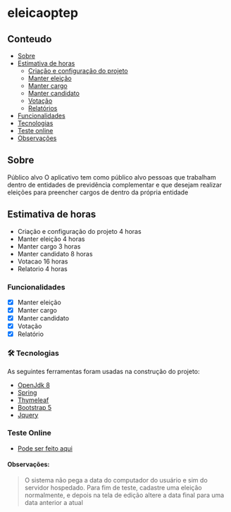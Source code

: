 # eleicaoptep

## Conteudo
* [Sobre](#sobre)
* [Estimativa de horas](#estimativa-de-horas)
     - [Criação e configuração do projeto](#estimativa-de-horas)
     - [Manter eleição](#estimativa-de-horas)
     - [Manter cargo](#estimativa-de-horas)
     - [Manter candidato](#estimativa-de-horas)
     - [Votação](#estimativa-de-horas)
     - [Relatórios](#estimativa-de-horas)
* [Funcionalidades](#funcionalidades)
* [Tecnologias](#-tecnologias)
* [Teste online](#teste-online)
* [Observações](#teste-online)


## Sobre
Público alvo
O aplicativo tem como público alvo pessoas que trabalham dentro de entidades de previdência
complementar e que desejam realizar eleições para preencher cargos de dentro da própria
entidade

## Estimativa de horas
   - Criação e configuração do projeto 4 horas
   - Manter eleição 4 horas
   - Manter cargo 3 horas
   - Manter candidato 8 horas
   - Votacao 16 horas
   - Relatorio 4 horas

### Funcionalidades

- [x] Manter eleição
- [x] Manter cargo
- [x] Manter candidato
- [x] Votação
- [x] Relatório 

### 🛠 Tecnologias

As seguintes ferramentas foram usadas na construção do projeto:

- [OpenJdk 8](https://developers.redhat.com/products/openjdk/download?sc_cid7013a000002wKHtAAM/)
- [Spring](https://start.spring.io/)
- [Thymeleaf](https://www.thymeleaf.org/)
- [Bootstrap 5](https://getbootstrap.com/docs/5.0/getting-started/introduction/)
- [Jquery](https://jquery.com/)
	
### Teste Online
- [Pode ser feito aqui](http://eleicaoptep.herokuapp.com/ptepeleicoes/)



#### Observações:
> O sistema não pega a data do computador do usuário e sim do servidor hospedado. Para fim de teste, cadastre uma eleição normalmente, e depois na tela de edição altere a data final para uma data anterior a atual
